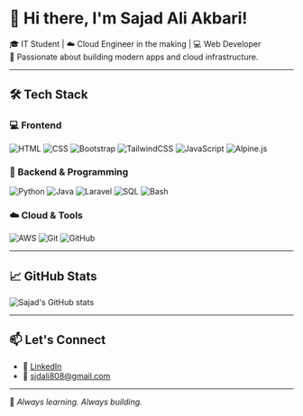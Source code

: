 # 👋 Hi there, I'm Sajad Ali Akbari!

🎓 IT Student | ☁️ Cloud Engineer in the making | 💻 Web Developer  
🚀 Passionate about building modern apps and cloud infrastructure.

---

## 🛠️ Tech Stack

### 💻 Frontend
![HTML](https://img.shields.io/badge/HTML-red?style=for-the-badge&logo=html5&logoColor=white)
![CSS](https://img.shields.io/badge/CSS-blue?style=for-the-badge&logo=css3&logoColor=white)
![Bootstrap](https://img.shields.io/badge/Bootstrap-purple?style=for-the-badge&logo=bootstrap&logoColor=white)
![TailwindCSS](https://img.shields.io/badge/Tailwind-38B2AC?style=for-the-badge&logo=tailwind-css&logoColor=white)
![JavaScript](https://img.shields.io/badge/JavaScript-yellow?style=for-the-badge&logo=javascript&logoColor=black)
![Alpine.js](https://img.shields.io/badge/Alpine.js-8BC0D0?style=for-the-badge&logo=alpinelinux&logoColor=white)

### 🧠 Backend & Programming
![Python](https://img.shields.io/badge/Python-3776AB?style=for-the-badge&logo=python&logoColor=white)
![Java](https://img.shields.io/badge/Java-orange?style=for-the-badge&logo=java&logoColor=white)
![Laravel](https://img.shields.io/badge/Laravel-F55247?style=for-the-badge&logo=laravel&logoColor=white)
![SQL](https://img.shields.io/badge/SQL-4479A1?style=for-the-badge&logo=postgresql&logoColor=white)
![Bash](https://img.shields.io/badge/Bash-121011?style=for-the-badge&logo=gnu-bash&logoColor=white)

### ☁️ Cloud & Tools
![AWS](https://img.shields.io/badge/AWS-232F3E?style=for-the-badge&logo=amazonaws&logoColor=white)
![Git](https://img.shields.io/badge/Git-F05032?style=for-the-badge&logo=git&logoColor=white)
![GitHub](https://img.shields.io/badge/GitHub-black?style=for-the-badge&logo=github&logoColor=white)

---


## 📈 GitHub Stats

![Sajad's GitHub stats](https://github-readme-stats.vercel.app/api?username=sajad-akbari&show_icons=true&theme=radical)

---

## 📫 Let's Connect

- 💼 [LinkedIn](https://www.linkedin.com/in/sajad-ali-akbari-b88128286/)  
- 📧 sjdali808@gmail.com

---

🌟 *Always learning. Always building.*
